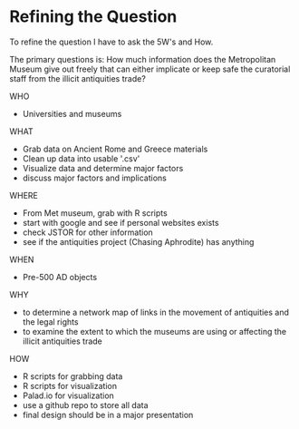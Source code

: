 # Refining the Question

To refine the question I have to ask the 5W's and How.

The primary questions is: How much information does the Metropolitan Museum give out freely that can either implicate or keep safe the curatorial staff from the illicit antiquities trade?

WHO
 - Universities and museums
 
WHAT
 - Grab data on Ancient Rome and Greece materials
 - Clean up data into usable '.csv'
 - Visualize data and determine major factors
 - discuss major factors and implications

WHERE
 - From Met museum, grab with R scripts
 - start with google and see if personal websites exists
 - check JSTOR for other information
 - see if the antiquities project (Chasing Aphrodite) has anything

WHEN
 - Pre-500 AD objects

WHY
 - to determine a network map of links in the movement of antiquities and the legal rights
 - to examine the extent to which the museums are using or affecting the illicit antiquities trade

HOW
 - R scripts for grabbing data
 - R scripts for visualization
 - Palad.io for visualization
 - use a github repo to store all data
 - final design should be in a major presentation